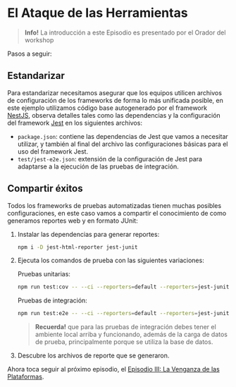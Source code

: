 # El Ataque de las Herramientas

> **Info!** La introducción a este Episodio es presentado por el Orador del workshop

Pasos a seguir:

## Estandarizar

Para estandarizar necesitamos asegurar que los equipos utilicen archivos de configuración de los frameworks de forma lo más unificada posible, en este ejemplo utilizamos código base autogenerado por el framework [NestJS](https://nestjs.com/), observa detalles tales como las dependencias y la configuración del framework [Jest](https://jestjs.io/) en los siguientes archivos:

* `package.json`: contiene las dependencias de Jest que vamos a necesitar utilizar, y también al final del archivo las configuraciones básicas para el uso del framework Jest.
* `test/jest-e2e.json`: extensión de la configuración de Jest para adaptarse a la ejecución de las pruebas de integración.

## Compartir éxitos

Todos los frameworks de pruebas automatizadas tienen muchas posibles configuraciones, en este caso vamos a compartir el conocimiento de como generamos reportes web y en formato JUnit:

1. Instalar las dependencias para generar reportes:

    ```bash
    npm i -D jest-html-reporter jest-junit
    ```

2. Ejecuta los comandos de prueba con las siguientes variaciones:

    Pruebas unitarias:

    ```bash
    npm run test:cov -- --ci --reporters=default --reporters=jest-junit
    ```

    Pruebas de integración:

    ```bash
    npm run test:e2e -- --ci --reporters=default --reporters=jest-junit --reporters=jest-html-reporter
    ```

    > **Recuerda!** que para las pruebas de integración debes tener el ambiente local arriba y funcionando, además de la carga de datos de prueba, principalmente porque se utiliza la base de datos.

3. Descubre los archivos de reporte que se generaron.

Ahora toca seguir al próximo episodio, el [Episodio III: La Venganza de las Plataformas](./revenge-of-the-testkube-platform.md).
